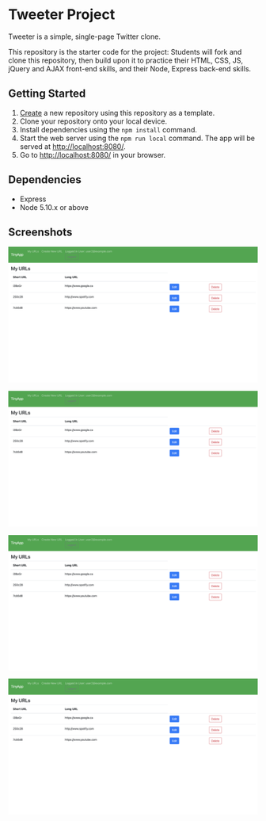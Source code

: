 # Tweeter Project

Tweeter is a simple, single-page Twitter clone.

This repository is the starter code for the project: Students will fork and clone this repository, then build upon it to practice their HTML, CSS, JS, jQuery and AJAX front-end skills, and their Node, Express back-end skills.

## Getting Started

1. [Create](https://docs.github.com/en/repositories/creating-and-managing-repositories/creating-a-repository-from-a-template) a new repository using this repository as a template.
2. Clone your repository onto your local device.
3. Install dependencies using the `npm install` command.
3. Start the web server using the `npm run local` command. The app will be served at <http://localhost:8080/>.
4. Go to <http://localhost:8080/> in your browser.

## Dependencies

- Express
- Node 5.10.x or above


## Screenshots

!["Desktop and Tablet design before tweets"](https://github.com/HabonH/tinyapp/blob/master/docs/urls_page2.png?raw=true)

!["Desktop and Tablet design after tweets"](https://github.com/HabonH/tinyapp/blob/master/docs/urls_page2.png?raw=true)

!["Mobile design before tweets"](https://github.com/HabonH/tinyapp/blob/master/docs/urls_page2.png?raw=true)

!["Mobile design after tweets"](https://github.com/HabonH/tinyapp/blob/master/docs/urls_page2.png?raw=true)
